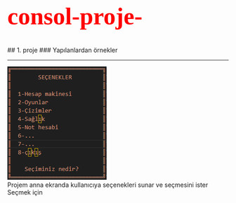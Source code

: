 <h1 style="color:red; font-family:Times New Roman; font-size:55px"> consol-proje- </h1>
## 1. proje
### Yapılanlardan örnekler
<hr>
<img src="resimler/anaekran.png" alt=anamenu>
<br>
Projem anna ekranda kullanıcıya seçenekleri sunar ve seçmesini ister
Seçmek için 